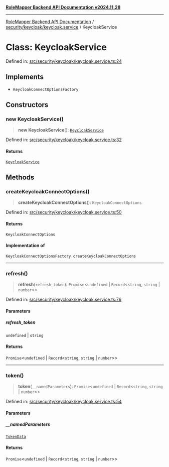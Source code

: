 [**RoleMapper Backend API Documentation v2024.11.28**](../../../../README.md)

***

[RoleMapper Backend API Documentation](../../../../modules.md) / [security/keycloak/keycloak.service](../README.md) / KeycloakService

# Class: KeycloakService

Defined in: [src/security/keycloak/keycloak.service.ts:24](https://github.com/FlowCraft-AG/RoleMapper/blob/3cef41945a7433078df8de15ae023cbf018d74ba/backend/src/security/keycloak/keycloak.service.ts#L24)

## Implements

- `KeycloakConnectOptionsFactory`

## Constructors

### new KeycloakService()

> **new KeycloakService**(): [`KeycloakService`](KeycloakService.md)

Defined in: [src/security/keycloak/keycloak.service.ts:32](https://github.com/FlowCraft-AG/RoleMapper/blob/3cef41945a7433078df8de15ae023cbf018d74ba/backend/src/security/keycloak/keycloak.service.ts#L32)

#### Returns

[`KeycloakService`](KeycloakService.md)

## Methods

### createKeycloakConnectOptions()

> **createKeycloakConnectOptions**(): `KeycloakConnectOptions`

Defined in: [src/security/keycloak/keycloak.service.ts:50](https://github.com/FlowCraft-AG/RoleMapper/blob/3cef41945a7433078df8de15ae023cbf018d74ba/backend/src/security/keycloak/keycloak.service.ts#L50)

#### Returns

`KeycloakConnectOptions`

#### Implementation of

`KeycloakConnectOptionsFactory.createKeycloakConnectOptions`

***

### refresh()

> **refresh**(`refresh_token`): `Promise`\<`undefined` \| `Record`\<`string`, `string` \| `number`\>\>

Defined in: [src/security/keycloak/keycloak.service.ts:76](https://github.com/FlowCraft-AG/RoleMapper/blob/3cef41945a7433078df8de15ae023cbf018d74ba/backend/src/security/keycloak/keycloak.service.ts#L76)

#### Parameters

##### refresh\_token

`undefined` | `string`

#### Returns

`Promise`\<`undefined` \| `Record`\<`string`, `string` \| `number`\>\>

***

### token()

> **token**(`__namedParameters`): `Promise`\<`undefined` \| `Record`\<`string`, `string` \| `number`\>\>

Defined in: [src/security/keycloak/keycloak.service.ts:54](https://github.com/FlowCraft-AG/RoleMapper/blob/3cef41945a7433078df8de15ae023cbf018d74ba/backend/src/security/keycloak/keycloak.service.ts#L54)

#### Parameters

##### \_\_namedParameters

[`TokenData`](../type-aliases/TokenData.md)

#### Returns

`Promise`\<`undefined` \| `Record`\<`string`, `string` \| `number`\>\>
